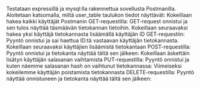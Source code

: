 Testataan expressillä ja mysql:lla rakennettua sovellusta Postmanilla. Aloitetaan katsomalla, miltä user_table taulukon tiedot näyttävät:
Kokeillaan hakea kaikki käyttäjät Postmanin GET-requestilla:
GET-request onnistui ja sen tulos näyttää täsmäävän tietokannan tietoihin. Kokeillaan seuraavaksi hakea yksi käyttäjä tietokannasta lisäämällä käyttäjän ID GET-requestiin:
Pyyntö onnistui ja sai haettua ID:tä vastaavan käyttäjän tietokannasta.
Kokeillaan seuraavaksi käyttäjien lisäämistä tietokantaan POST-requestilla:
Pyyntö onnistui ja tietokanta näyttää tältä sen jälkeen:
Kokeillaan äskettäin lisätyn käyttäjän salasanan vaihtamista PUT-requestilla:
Pyyntö onnistui ja kuten näemme salasanan hash on vaihtunut tietokannassa:
Viimeiseksi kokeilemme käyttäjän poistamista tietokannasta DELETE-requestilla:
Pyyntö näyttää onnistuneen ja tietokanta näyttää tältä sen jälkeen:

